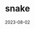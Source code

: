 ---
title: "snake"
type: reptile
date: 2023-08-02
hashtag: snake
type-of: reptile
tags:
  - reptile
  - animal
---